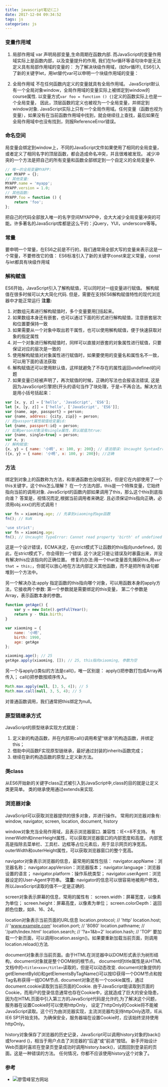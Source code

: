 ```yaml
---
title: javascript笔记(二)
date: 2017-12-04 09:34:52
tags: js
categories: js
---
```


### 变量作用域
1. 局部作用域
var 声明局部变量,生命周期在函数内部. 而JavaScript的变量作用域实际上是函数内部，以及变量提升的作用,
我们在for循环等语句块中是无法定义具有局部作用域的变量的：
为了解决块级作用域，(如for循环), ES6引入了新的关键字let，用let替代var可以申明一个块级作用域的变量：


2. 全局作用域
不在任何函数内定义的变量就具有全局作用域。
JavaScript默认有一个全局对象window，全局作用域的变量实际上被绑定到window的course属性.
以变量方式`var foo = function () {}`定义的函数实际上也是一个全局变量，
因此，顶层函数的定义也被视为一个全局变量，并绑定到window对象.
JavaScript实际上只有一个全局作用域。任何变量（函数也视为变量），如果没有在当前函数作用域中找到，就会继续往上查找，最后如果在全局作用域中也没有找到，则报ReferenceError错误。

### 命名空间
局变量会绑定到window上，不同的JavaScript文件如果使用了相同的全局变量，或者定义了相同名字的顶层函数，都会造成命名冲突，并且很难被发现。
减少冲突的一个方法是把自己的所有变量和函数全部绑定到一个自定义的全局变量中.
```javascript
// 唯一的全局变量MYAPP:
var MYAPP = {};
// 其他变量:
MYAPP.name = 'myapp';
MYAPP.version = 1.0;
// 其他函数:
MYAPP.foo = function () {
    return 'foo';
};
```
把自己的代码全部放入唯一的名字空间MYAPP中，会大大减少全局变量冲突的可能。许多著名的JavaScript库都是这么干的：jQuery，YUI，underscore等等。


### 常量
要申明一个常量，在ES6之前是不行的，我们通常用全部大写的变量来表示这是一个常量，不要修改它的值：
ES6标准引入了新的关键字const来定义常量，const与let都具有块级作用域

### 解构赋值
ES6开始，JavaScript引入了解构赋值，可以同时对一组变量进行赋值。
解构赋值在很多时候可以大大简化代码. 但是，需要在支持ES6解构赋值特性的现代浏览器中才能正常运行
**注意:**
1. 对数组元素进行解构赋值时，多个变量要用[]括起来。
2. 如果数组本身还有嵌套，也可以通过下面的形式进行解构赋值，注意嵌套层次和位置要保持一致
3. 如果需要从一个对象中取出若干属性，也可以使用解构赋值，便于快速获取对象的指定属性
4. 对一个对象进行解构赋值时，同样可以直接对嵌套的对象属性进行赋值，只要保证对应的层次是一致的
5. 使用解构赋值对对象属性进行赋值时，如果要使用的变量名和属性名不一致，可以用下面的语法获取
6. 解构赋值还可以使用默认值，这样就避免了不存在的属性返回undefined的问题
7. 如果变量已经被声明了，再次赋值的时候，正确的写法也会报语法错误, 这是因为JavaScript引擎把{开头的语句当作了块处理，于是=不再合法。解决方法是用小括号括起来：
```JavaScript
var [x, y, z] = ['hello', 'JavaScript', 'ES6'];
let [x, [y, z]] = ['hello', ['JavaScript', 'ES6']];
var {name, age, passport} = person;
var {name, address: {city, zip}} = person;
// 把passport属性赋值给变量id:
let {name, passport:id} = person;
// 如果person对象没有single属性，默认赋值为true:
var {name, single=true} = person;
var x, y;
// 解构赋值:
{x, y} = { name: '小明', x: 100, y: 200}; // 语法错误: Uncaught SyntaxError: Unexpected token =
({x, y} = { name: '小明', x: 100, y: 200}); //正确
```

### 方法
绑定到对象上的函数称为方法，和普通函数也没啥区别，但是它在内部使用了一个this关键字，这个this怎么理解？
在一个方法内部，this是一个特殊变量，它始终指向当前的调用对象.
JavaScript的函数内部如果调用了this，那么这个this到底指向谁？
答案是，视情况而定,根据当前调用者来确定. 且必须保证this指向正确，必须用obj.xxx()的形式调用！
```javascript
var fn = xiaoming.age; // 先拿到xiaoming的age函数
fn(); // NaN

'use strict';
var fn = xiaoming.age;
fn(); // Uncaught TypeError: Cannot read property 'birth' of undefined
```

这是一个设计错误，ECMA决定，在strict模式下让函数的this指向undefined，因此，在strict模式下，你会得到一个错误.
这个决定只是让错误及时暴露出来，并没有解决this应该指向的正确位置。
修复的办法:用一个that变量首先捕获this,用`var that = this;`，你就可以放心地在方法内部定义其他函数，而不是把所有语句都堆到一个方法中。

另一个解决办法:apply
指定函数的this指向哪个对象，可以用函数本身的apply方法，它接收两个参数:
第一个参数就是需要绑定的this变量，
第二个参数是Array，表示函数本身的参数。
```javascript
function getAge() {
    var y = new Date().getFullYear();
    return y - this.birth;
}

var xiaoming = {
    name: '小明',
    birth: 1990,
    age: getAge
};

xiaoming.age(); // 25
getAge.apply(xiaoming, []); // 25, this指向xiaoming, 参数为空
```

另一个与apply()类似的方法是call()，唯一区别是：
apply()把参数打包成Array再传入；
call()把参数按顺序传入。
```javascript
Math.max.apply(null, [3, 5, 4]); // 5
Math.max.call(null, 3, 5, 4); // 5
```

对普通函数调用，我们通常把this绑定为null。

### 原型链继承方式
JavaScript的原型继承实现方式就是：
1. 定义新的构造函数，并在内部用call()调用希望“继承”的构造函数，并绑定this；
2. 借助中间函数F实现原型链继承，最好通过封装的inherits函数完成；
3. 继续在新的构造函数的原型上定义新方法。

### 类class
从ES6开始新的关键字class正式被引入到JavaScript中,class的目的就是让定义类更简单。
类的继承使用通过extends来实现.

### 浏览器对象
JavaScript可以获取浏览器提供的很多对象，并进行操作。
常用的浏览器对象有: window, navigator, screen, location, document, history

window对象充当全局作用域，且表示浏览器窗口. 兼容性：IE<=8不支持。
有innerWidth和innerHeight属性，可以获取浏览器窗口的内部宽度和高度。
内部宽高是指除去菜单栏、工具栏、边框等占位元素后，用于显示网页的净宽高。
outerWidth和outerHeight属性，可以获取浏览器窗口的整个宽高。

navigator对象表示浏览器的信息，最常用的属性包括：
navigator.appName：浏览器名称；
navigator.appVersion：浏览器版本；
navigator.language：浏览器设置的语言；
navigator.platform：操作系统类型；
navigator.userAgent：浏览器设定的User-Agent字符串。
**注意:** navigator的信息可以很容易地被用户修改，所以JavaScript读取的值不一定是正确的.

screen对象表示屏幕的信息，常用的属性有：
screen.width：屏幕宽度，以像素为单位；
screen.height：屏幕高度，以像素为单位；
screen.colorDepth：返回颜色位数，如8、16、24。

location对象表示当前页面的URL信息
location.protocol; // 'http'
location.host; // 'www.example.com'
location.port; // '8080'
location.pathname; // '/path/index.html'
location.search; // '?a=1&b=2'
location.hash; // 'TOP'
要加载一个新页面，可以调用location.assign()。如果要重新加载当前页面，则调用location.reload()方法.

document对象表示当前页面。由于HTML在浏览器中以DOM形式表示为树形结构，document对象就是整个DOM树的根节点。
document的title属性是从HTML文档中的`<title>xxx</title>`读取的，但是可以动态改变.
document对象提供的getElementById()和getElementsByTagName()可以按ID获得一个DOM节点和按Tag名称获得一组DOM节点.
document对象还有一个cookie属性，通过document.cookie读取到当前页面的Cookie.
由于JavaScript能读取到页面的Cookie，而用户的登录信息通常也存在Cookie中，这就造成了巨大的安全隐患，
因为在HTML页面中引入第三方的JavaScript代码是允许的,为了解决这个问题，服务器在设置Cookie时可以使用httpOnly，
设定了httpOnly的Cookie将不能被JavaScript读取。这个行为由浏览器实现，主流浏览器均支持httpOnly选项，IE从IE6 SP1开始支持。
为确保安全，服务器端在设置Cookie时，应该始终坚持使用httpOnly。

history对象保存了浏览器的历史记录，JavaScript可以调用history对象的back()或forward ()，相当于用户点击了浏览器的“后退”或“前进”按钮。
新手开始设计Web页面时喜欢在登录页登录成功时调用history.back()，试图回到登录前的页面。这是一种错误的方法。
任何情况，你都不应该使用history这个对象了。



### 参考
* ![廖雪峰官方网站](https://www.liaoxuefeng.com/wiki/001434446689867b27157e896e74d51a89c25cc8b43bdb3000/001434499832124d97d77b00706461f9daf1a390b75ade1000)